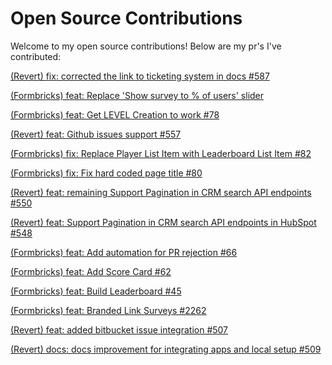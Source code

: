 # Open Source Contributions

Welcome to my open source contributions! Below are my pr's I've contributed:

[(Revert)  fix: corrected the link to ticketing system in docs #587 ](https://github.com/revertinc/revert/pull/587)

[
(Formbricks)  feat: Replace 'Show survey to % of users' slider](https://github.com/formbricks/formbricks/pull/2719)

[(Formbricks)   feat: Get LEVEL Creation to work #78 ](https://github.com/formbricks/oss.gg/pull/78)

[(Revert) feat: Github issues support #557 ](https://github.com/revertinc/revert/pull/557)

[(Formbricks)   fix: Replace Player List Item with Leaderboard List Item #82  ](https://github.com/formbricks/oss.gg/pull/82)

[ (Formbricks)  fix: Fix hard coded page title #80  ](https://github.com/formbricks/oss.gg/pull/80)

 [(Revert)  feat: remaining Support Pagination in CRM search API endpoints #550 ](https://github.com/revertinc/revert/pull/550) 

[(Revert)   feat: Support Pagination in CRM search API endpoints in HubSpot #548  ](https://github.com/revertinc/revert/pull/548)  

[(Formbricks)  feat: Add automation for PR rejection #66 ](https://github.com/formbricks/oss.gg/pull/66)  

[(Formbricks)  feat: Add Score Card #62 ](https://github.com/formbricks/oss.gg/pull/62)  

[(Formbricks)  feat: Build Leaderboard #45 ](https://github.com/formbricks/oss.gg/pull/45)  

[(Formbricks)  feat: Branded Link Surveys #2262 ](https://github.com/formbricks/formbricks/pull/2262)   

[(Revert)  feat: added bitbucket issue integration #507 ](https://github.com/revertinc/revert/pull/507)   

[(Revert)  docs: docs improvement for integrating apps and local setup #509 ](https://github.com/revertinc/revert/pull/509)

